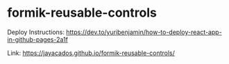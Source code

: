 # formik-reusable-controls

Deploy Instructions:
https://dev.to/yuribenjamin/how-to-deploy-react-app-in-github-pages-2a1f

Link:
https://jayacados.github.io/formik-reusable-controls/
